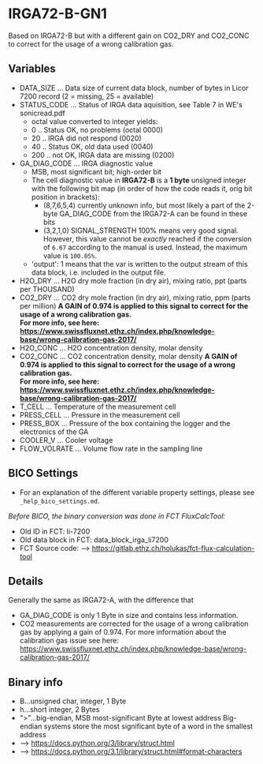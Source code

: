 # IRGA72-B-GN1
Based on IRGA72-B but with a different gain on CO2_DRY and CO2_CONC to correct for the 
usage of a wrong calibration gas.

## Variables
- DATA_SIZE ... Data size of current data block, number of bytes in Licor 7200 record
  (2 = missing, 25 = available)
- STATUS_CODE ... Status of IRGA data aquisition, see Table 7 in WE's sonicread.pdf
    - octal value converted to integer yields:
    - 0 .. Status OK, no problems (octal 0000)
    - 20 .. IRGA did not respond (0020)
    - 40 .. Status OK, old data used (0040)
    - 200 .. not OK, IRGA data are missing (0200)
- GA_DIAG_CODE ... IRGA diagnostic value
    - MSB, most significant bit; high-order bit
    - The cell diagnostic value in **IRGA72-B** is a **1 byte** unsigned integer
      with the following bit map (in order of how the code reads it, orig bit position in brackets):
        - (8,7,6,5,4) currently unknown info, but most likely a part of the 2-byte GA_DIAG_CODE from the
          IRGA72-A can be found in these bits
        - (3,2,1,0) SIGNAL_STRENGTH
          100% means very good signal. However, this value cannot be *exactly* reached if the conversion
          of `6.67` according to the manual is used. Instead, the maximum value is `100.05%`.
    - 'output': 1 means that the var is written to the output stream of this data block,
      i.e. included in the output file.
- H2O_DRY ... H2O dry mole fraction (in dry air), mixing ratio, ppt (parts per THOUSAND)
- CO2_DRY ... CO2 dry mole fraction (in dry air), mixing ratio, ppm (parts per million)
  **A GAIN of 0.974 is applied to this signal to correct for the usage of a wrong calibration gas.  
  For more info, see here: https://www.swissfluxnet.ethz.ch/index.php/knowledge-base/wrong-calibration-gas-2017/**
- H2O_CONC ... H2O concentration density, molar density
- CO2_CONC ... CO2 concentration density, molar density
  **A GAIN of 0.974 is applied to this signal to correct for the usage of a wrong calibration gas.  
  For more info, see here: https://www.swissfluxnet.ethz.ch/index.php/knowledge-base/wrong-calibration-gas-2017/**
- T_CELL ... Temperature of the measurement cell
- PRESS_CELL ... Pressure in the measurement cell
- PRESS_BOX ... Pressure of the box containing the logger and the electronics of the GA
- COOLER_V ... Cooler voltage
- FLOW_VOLRATE ... Volume flow rate in the sampling line

## BICO Settings
- For an explanation of the different variable property settings, please see ```_help_bico_settings.md```.

*Before BICO, the binary conversion was done in FCT FluxCalcTool:*
- Old ID in FCT: li-7200
- Old data block in FCT: data_block_irga_li7200
- FCT Source code: --> https://gitlab.ethz.ch/holukas/fct-flux-calculation-tool

## Details
Generally the same as IRGA72-A, with the difference that
- GA_DIAG_CODE is only 1 Byte in size and contains less information.
- CO2 measurements are corrected for the usage of a wrong calibration gas by applying a gain of 0.974.
  For more information about the calibration gas issue see here:
  https://www.swissfluxnet.ethz.ch/index.php/knowledge-base/wrong-calibration-gas-2017/

## Binary info
- B...unsigned char, integer, 1 Byte
- h...short integer, 2 Bytes
- ">"...big-endian, MSB most-significant Byte at lowest address
     Big-endian systems store the most significant byte of a word in the smallest address
- --> https://docs.python.org/3/library/struct.html
- --> https://docs.python.org/3.1/library/struct.html#format-characters
